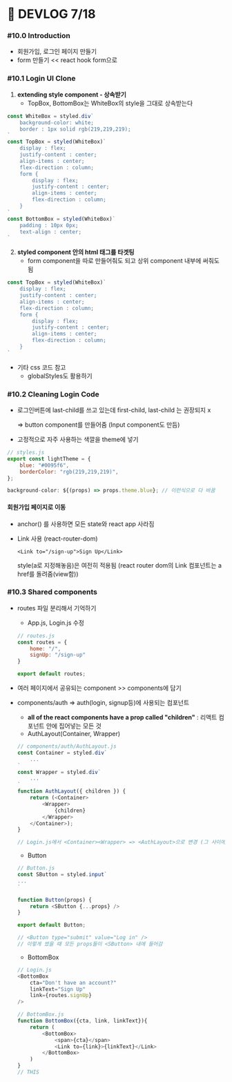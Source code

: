 # 🧀 DEVLOG 7/18



### #10.0 Introduction

- 회원가입, 로그인 페이지 만들기
- form 만들기 << react hook form으로



### #10.1 Login UI Clone

1. **extending style component - 상속받기**
   - TopBox, BottomBox는 WhiteBox의 style을 그대로 상속받는다

```js
const WhiteBox = styled.div`
    background-color: white;
    border : 1px solid rgb(219,219,219);
`
const TopBox = styled(WhiteBox)`
    display : flex;
    justify-content : center;
    align-items : center;
    flex-direction : column;
    form {
        display : flex;
        justify-content : center;
        align-items : center;
        flex-direction : column;
    }
`
const BottomBox = styled(WhiteBox)`
    padding : 10px 0px;
    text-align : center;
`
```

2. **styled component 안의 html 태그를 타겟팅**
   - form component을 따로 만들어줘도 되고 상위 component 내부에 써줘도 됨

```js
const TopBox = styled(WhiteBox)`
    display : flex;
    justify-content : center;
    align-items : center;
    flex-direction : column;
    form {
        display : flex;
        justify-content : center;
        align-items : center;
        flex-direction : column;
    }
`
```

- 기타 css 코드 참고 
  - globalStyles도 활용하기



### #10.2 Cleaning Login Code

- 로그인버튼에 last-child를 쓰고 있는데 first-child, last-child 는 권장되지 x   

  => button component를 만들어줌 (Input component도 만듬)

- 고정적으로 자주 사용하는 색깔을 theme에 넣기

```js
// styles.js
export const lightTheme = {
    blue: "#0095f6",
    borderColor: "rgb(219,219,219)",
};
```

```js
background-color: ${(props) => props.theme.blue}; // 이런식으로 다 바꿈
```



#### 회원가입 페이지로 이동

- anchor(<a>) 를 사용하면 모든 state와 react app 사라짐

- Link 사용 (react-router-dom)

  `<Link to="/sign-up">Sign Up</Link>`

  style(a로 지정해놓음)은 여전히 적용됨 (react router dom의 Link 컴포넌트는 a href를 돌려줌(view함))



### #10.3 Shared components

- routes 파일 분리해서 기억하기

  - App.js, Login.js 수정

  ```js
  // routes.js
  const routes = {
      home: "/",
      signUp: "/sign-up"
  }
  
  export default routes;
  ```

  

- 여러 페이지에서 공유되는 component >> components에 담기

- components/auth => auth(login, signup등)에 사용되는 컴포넌트

  - **all of the react components have a prop called "children"** : 리액트 컴포넌트 안에 집어넣는 모든 것
  - AuthLayout(Container, Wrapper)

  ```js
  // components/auth/AuthLayout.js
  const Container = styled.div`
      ...
  `
  const Wrapper = styled.div`
      ...
  `
  function AuthLayout({ children }) {
      return (<Container>
          <Wrapper>
              {children}
          </Wrapper>
      </Container>);
  }
  
  // Login.js에서 <Container><Wrapper> => <AuthLayout>으로 변경 (그 사이에 들어있는게 children)
  ```

  - Button

  ```js
  // Button.js
  const SButton = styled.input`
  ...
  `
  
  function Button(props) {
      return <SButton {...props} />
  }
  
  export default Button;
  
  // <Button type="submit" value="Log in" />
  // 이렇게 썼을 때 모든 props들이 <SButton> 내에 들어감
  
  ```

  - BottomBox

  ```js
  // Login.js
  <BottomBox
      cta="Don't have an account?"
      linkText="Sign Up"
      link={routes.signUp}
  />
  
  // BottomBox.js
  function BottomBox({cta, link, linkText}){
      return (
          <BottomBox>
              <span>{cta}</span>
              <Link to={link}>{linkText}</Link>
          </BottomBox>
      )
  }
  // THIS
  
  ```

  

